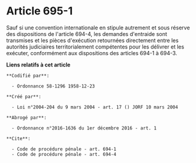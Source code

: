 # Article 695-1

Sauf si une convention internationale en stipule autrement et sous réserve des dispositions de l'article 694-4, les demandes
d'entraide sont transmises et les pièces d'exécution retournées directement entre les autorités judiciaires territorialement
compétentes pour les délivrer et les exécuter, conformément aux dispositions des articles 694-1 à 694-3.

**Liens relatifs à cet article**

	**Codifié par**:

	  - Ordonnance 58-1296 1958-12-23

	**Créé par**:

	  - Loi n°2004-204 du 9 mars 2004 - art. 17 () JORF 10 mars 2004

	**Abrogé par**:

	  - Ordonnance n°2016-1636 du 1er décembre 2016 - art. 1

	**Cite**:

	  - Code de procédure pénale - art. 694-1
	  - Code de procédure pénale - art. 694-4

